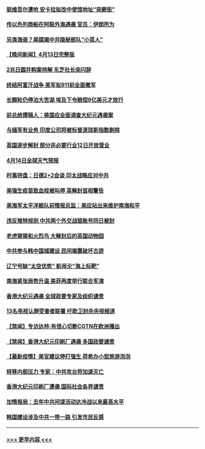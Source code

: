 #### [挺维吾尔遭呛 安卡拉拟改中使馆地址“突厥街”](../pages/prog202/a103095720.md?t=04141552) 
#### [传以色列商船在阿联外海遇袭 官员：伊朗所为](../pages/prog202/a103095691.md?t=04141552) 
#### [另类海盗？美媒揭中共隐秘部队“小蓝人”](../pages/prog202/a103095637.md?t=04141552) 
#### [【晚间新闻】4月13日完整版](../pages/prog202/a103095664.md?t=04141552) 
#### [2兆日圆并购案待解 东芝社长突闪辞](../pages/prog202/a103095658.md?t=04141552) 
#### [终结阿富汗战争 美军拟911前全面撤军](../pages/prog202/a103095629.md?t=04141552) 
#### [长赐轮仍停泊大苦湖 埃及下令赔偿9亿美元才放行](../pages/prog202/a103095620.md?t=04141552) 
#### [前总统撰稿人：美国应全面调查大纪元遇袭案](../pages/prog202/a103095616.md?t=04141552) 
#### [与缅军有业务 印度公司将被标普道琼斯指数剔除](../pages/prog202/a103095170.md?t=04141552) 
#### [英国逐步解封 部分非必要行业12日开放营业](../pages/prog202/a103095466.md?t=04141552) 
#### [4月14日全球天气预报](../pages/prog202/a103095504.md?t=04141552) 
#### [时事拼盘：日德2+2会谈 印太战略应对中共](../pages/prog202/a103095501.md?t=04141552) 
#### [美强生疫苗致血栓被叫停 英解封首相警告](../pages/prog202/a103095510.md?t=04141552) 
#### [美海军太平洋舰队前情报总监：美应站出来维护南海和平](../pages/prog202/a103095484.md?t=04141552) 
#### [违反推特规则 中共两个外交战狼账号同日被封](../pages/prog202/a103095427.md?t=04141552) 
#### [老虎猩猩和火烈鸟 大解封后的英国动物园](../pages/prog202/a103095452.md?t=04141552) 
#### [中共参与韩中国城建设 民间揭露破坏古迹](../pages/prog202/a103095415.md?t=04141552) 
#### [辽宁号缺“太空优势” 航母沦“海上标靶”](../pages/prog202/a103094604.md?t=04141552) 
#### [南海紧张局势升温 美菲再度举行联合军演](../pages/prog202/a103094707.md?t=04141552) 
#### [香港大纪元遇袭 全球政要专家及组织谴责](../pages/prog202/a103095382.md?t=04141552) 
#### [13名电视认罪受害者联署 吁欧卫封杀央视频道](../pages/prog202/a103095254.md?t=04141552) 
#### [【禁闻】专访达林:有信心切断CGTN在欧洲播出](../pages/prog202/a103095320.md?t=04141552) 
#### [【禁闻】香港大纪元印刷厂遇袭 多国政要谴责](../pages/prog202/a103095300.md?t=04141552) 
#### [【最新疫情】美官建议停打强生 荷希办小型旅游泡泡](../pages/prog202/a103095293.md?t=04141552) 
#### [转移内部压力 专家：中共攻台将加速灭亡](../pages/prog202/a103095287.md?t=04141552) 
#### [香港大纪元印刷厂遭袭 国际社会各界谴责](../pages/prog202/a103095274.md?t=04141552) 
#### [加情报局：去年中共间谍活动达冷战以来最高水平](../pages/prog202/a103095175.md?t=04141552) 
#### [韩国建设涉及中共一带一路 引发市民反感](../pages/prog202/a103095226.md?t=04141552) 

----
#### [ >>> 更早内容 <<< ](../indexes/prog202-earlier.md)
